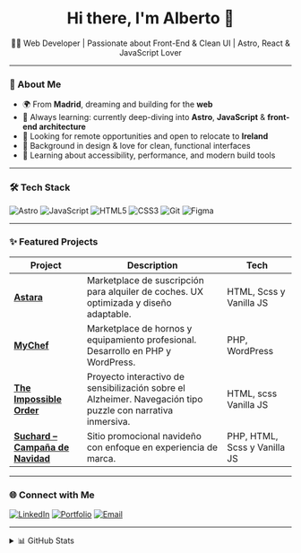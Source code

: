 <h1 align="center">Hi there, I'm Alberto 👋</h1>
<p align="center">🧑‍💻 Web Developer | Passionate about Front-End & Clean UI | Astro, React & JavaScript Lover</p>

---

### 🚀 About Me

- 🌍 From **Madrid**, dreaming and building for the **web**
- 🧠 Always learning: currently deep-diving into **Astro**, **JavaScript** & **front-end architecture**
- 🎯 Looking for remote opportunities and open to relocate to **Ireland**
- 🎨 Background in design & love for clean, functional interfaces
- 🌱 Learning about accessibility, performance, and modern build tools

---

### 🛠 Tech Stack

![Astro](https://img.shields.io/badge/-Astro-000?style=flat&logo=astro&logoColor=white)
![JavaScript](https://img.shields.io/badge/-JavaScript-F7DF1E?style=flat&logo=javascript&logoColor=black)
![HTML5](https://img.shields.io/badge/-HTML5-E34F26?style=flat&logo=html5&logoColor=white)
![CSS3](https://img.shields.io/badge/-CSS3-1572B6?style=flat&logo=css3)
![Git](https://img.shields.io/badge/-Git-F05032?style=flat&logo=git&logoColor=white)
![Figma](https://img.shields.io/badge/-Figma-000?style=flat&logo=figma&logoColor=white)

---

### ✨ Featured Projects

| Project | Description | Tech |
|--------|-------------|------|
| [**Astara**](https://www.astara.com/es) | Marketplace de suscripción para alquiler de coches. UX optimizada y diseño adaptable. | HTML, Scss y Vanilla JS |
| [**MyChef**](https://mychefpro.com/) | Marketplace de hornos y equipamiento profesional. Desarrollo en PHP y WordPress. | PHP, WordPress |
| [**The Impossible Order**](https://www.theimpossibleorder.com/) | Proyecto interactivo de sensibilización sobre el Alzheimer. Navegación tipo puzzle con narrativa inmersiva. | HTML, scss Vanilla JS |
| [**Suchard – Campaña de Navidad**](https://www.suchard.es/) | Sitio promocional navideño con enfoque en experiencia de marca. | PHP, HTML, Scss y Vanilla JS |


---

### 🌐 Connect with Me

[![LinkedIn](https://img.shields.io/badge/-LinkedIn-0077B5?style=flat&logo=linkedin&logoColor=white)](https://www.linkedin.com/in/albertodiazesteban/)
[![Portfolio](https://img.shields.io/badge/-Portfolio-000?style=flat&logo=vercel&logoColor=white)](https://albertodiaz.dev) <!-- Pon tu link real si ya lo tienes -->
[![Email](https://img.shields.io/badge/-Email-D14836?style=flat&logo=gmail&logoColor=white)](mailto:alberto.diaz.web@gmail.com)

---

<details>
  <summary>📊 GitHub Stats</summary>
  <br />
  <img src="https://github-readme-streak-stats.herokuapp.com/?user=AlbertoDiazEsteban&theme=tokyonight&hide_border=false" /><br />
  <img src="https://github-readme-stats.vercel.app/api/top-langs/?username=AlbertoDiazEsteban&theme=tokyonight&hide_border=false&include_all_commits=true&count_private=false&layout=compact" /><br />
  <img src="https://github-readme-activity-graph.vercel.app/graph?username=AlbertoDiazEsteban&theme=tokyo-night" />
</details>
